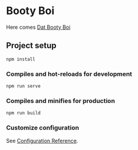 # Booty Boi

Here comes [Dat Booty Boi](https://phara0h.github.io/booty-boi/)


## Project setup
```
npm install
```

### Compiles and hot-reloads for development
```
npm run serve
```

### Compiles and minifies for production
```
npm run build
```

### Customize configuration
See [Configuration Reference](https://cli.vuejs.org/config/).
